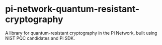 # pi-network-quantum-resistant-cryptography
A library for quantum-resistant cryptography in the Pi Network, built using NIST PQC candidates and Pi SDK. 
